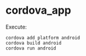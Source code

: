 # cordova_app

Execute:

```
cordova add platform android
cordova build android
cordova run android
```

